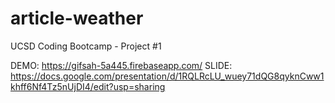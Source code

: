 # article-weather
UCSD Coding Bootcamp - Project #1

DEMO: https://gifsah-5a445.firebaseapp.com/
SLIDE: https://docs.google.com/presentation/d/1RQLRcLU_wuey71dQG8qyknCww1khff6Nf4Tz5nUjDI4/edit?usp=sharing
